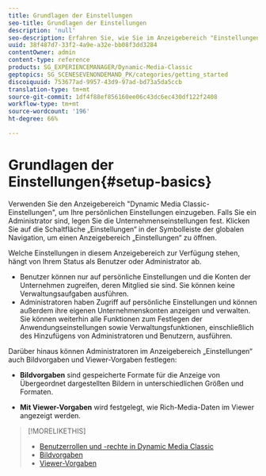 ```yaml
---
title: Grundlagen der Einstellungen
seo-title: Grundlagen der Einstellungen
description: 'null'
seo-description: Erfahren Sie, wie Sie im Anzeigebereich "Einstellungen"Ihre persönlichen Einstellungen eingeben können. Falls Sie ein Administrator sind, legen Sie die Unternehmenseinstellungen fest.
uuid: 38f487d7-33f2-4a9e-a32e-bb08f3dd3284
contentOwner: admin
content-type: reference
products: SG_EXPERIENCEMANAGER/Dynamic-Media-Classic
geptopics: SG_SCENESEVENONDEMAND_PK/categories/getting_started
discoiquuid: 753677ad-9957-43d9-97ad-bd73a5da5ccb
translation-type: tm+mt
source-git-commit: 1df4f88ef856160ee06c43dc6ec430df122f2408
workflow-type: tm+mt
source-wordcount: '196'
ht-degree: 66%

---
```



# Grundlagen der Einstellungen{#setup-basics}

Verwenden Sie den Anzeigebereich &quot;Dynamic Media Classic-Einstellungen&quot;, um Ihre persönlichen Einstellungen einzugeben. Falls Sie ein Administrator sind, legen Sie die Unternehmenseinstellungen fest. Klicken Sie auf die Schaltfläche „Einstellungen“ in der Symbolleiste der globalen Navigation, um einen Anzeigebereich „Einstellungen“ zu öffnen.

Welche Einstellungen in diesem Anzeigebereich zur Verfügung stehen, hängt von Ihrem Status als Benutzer oder Administrator ab.

* Benutzer können nur auf persönliche Einstellungen und die Konten der Unternehmen zugreifen, deren Mitglied sie sind. Sie können keine Verwaltungsaufgaben ausführen.
* Administratoren haben Zugriff auf persönliche Einstellungen und können außerdem ihre eigenen Unternehmenskonten anzeigen und verwalten. Sie können weiterhin alle Funktionen zum Festlegen der Anwendungseinstellungen sowie Verwaltungsfunktionen, einschließlich des Hinzufügens von Administratoren und Benutzern, ausführen.

Darüber hinaus können Administratoren im Anzeigebereich „Einstellungen“ auch Bildvorgaben und Viewer-Vorgaben festlegen:

* **Bildvorgaben** sind gespeicherte Formate für die Anzeige von Übergeordnet dargestellten Bildern in unterschiedlichen Größen und Formaten.

* **Mit Viewer-Vorgaben** wird festgelegt, wie Rich-Media-Daten im Viewer angezeigt werden.

>[!MORELIKETHIS]
>
>* [Benutzerrollen und -rechte in Dynamic Media Classic](administration-setup.md#user_administration)
>* [Bildvorgaben](application-setup.md#image_presets)
>* [Viewer-Vorgaben](application-setup.md#viewer_presets)

